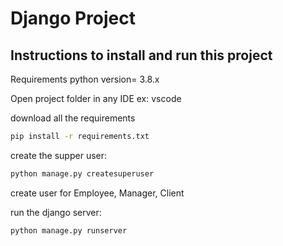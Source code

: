 # Django Project 

## Instructions to install and run this project

Requirements
python version= 3.8.x

Open project folder in any IDE ex: vscode

download all the requirements 
```bash
pip install -r requirements.txt
```

create the supper user:
```bash
python manage.py createsuperuser
```
create user for Employee, Manager, Client


run the django server: 
```bash
python manage.py runserver
```


